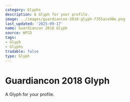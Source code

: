 ```yaml
---
category: Glyphs
description: A Glyph for your profile.
image: ../images/guardiancon-2018-glyph-f355ace98e.png
last_updated: '2025-09-17'
name: Guardiancon 2018 Glyph
source: WFCD
tags:
- Glyph
- Glyphs
tradable: false
type: Glyph
---
```


# Guardiancon 2018 Glyph

A Glyph for your profile.

